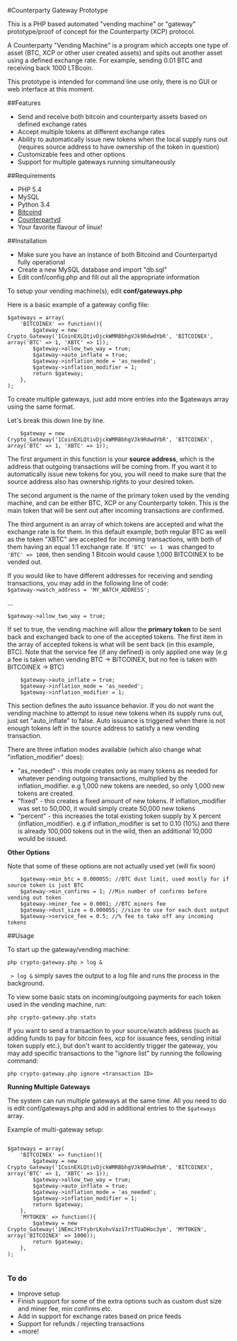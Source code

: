 #Counterparty Gateway Prototype

This is a PHP based automated "vending machine" or "gateway" prototype/proof of concept for the Counterparty (XCP) protocol.

A Counterparty "Vending Machine" is a program which accepts one type of asset (BTC, XCP or other user created assets) and spits
out another asset using a defined exchange rate. For example, sending 0.01 BTC and receiving back 1000 LTBcoin. 

This prototype is intended for command line use only, there is no GUI or web interface at this moment.

##Features

* Send and receive both bitcoin and counterparty assets based on defined exchange rates
* Accept multiple tokens at different exchange rates
* Ability to automatically issue new tokens when the local supply runs out (requires source address to have ownership of the token in question)
* Customizable fees and other options
* Support for multiple gateways running simultaneously

##Requirements

* PHP 5.4
* MySQL
* Python 3.4
* [Bitcoind](https://github.com/bitcoin/bitcoin)
* [Counterpartyd](https://github.com/CounterpartyXCP/counterpartyd)
* Your favorite flavour of linux!

##Installation

* Make sure you have an instance of both Bitcoind and Counterpartyd fully operational
* Create a new MySQL database and import "db.sql"
* Edit conf/config.php and fill out all the appropriate information

To setup your vending machine(s), edit **conf/gateways.php**

Here is a basic example of a gateway config file: 

```
$gateways = array(
	'BITCOINEX' => function(){
		$gateway = new Crypto_Gateway('1CoinEXLQtivDjckWMRBbhgVJk9RdwdYbR', 'BITCOINEX', array('BTC' => 1, 'XBTC' => 1));
		$gateway->allow_two_way = true;
		$gateway->auto_inflate = true;
		$gateway->inflation_mode = 'as_needed';
		$gateway->inflation_modifier = 1;
		return $gateway;
	},
);

```

To create multiple gateways, just add more entries into the $gateways array using the same format.

Let's break this down line by line.

```
	$gateway = new Crypto_Gateway('1CoinEXLQtivDjckWMRBbhgVJk9RdwdYbR', 'BITCOINEX', array('BTC' => 1, 'XBTC' => 1));
````

The first argument in this function is your **source address**, which is the address that outgoing transactions will be coming from. If you want it to automatically issue new tokens for you, you will need to make sure that the source address also has ownership rights to your desired token.

The second argument is the name of the primary token used by the vending machine, and can be either BTC, XCP or any Counterparty token. This is the main token that will be sent out after incoming transactions are confirmed.

The third argument is an array of which tokens are accepted and what the exchange rate is for them. In this default example, both regular BTC as well as the token "XBTC" are accepted for incoming transactions, with both of them having an equal 1:1 exchange rate. If ```'BTC' => 1 ``` was changed to ```'BTC' => 1000```, then sending 1 Bitcoin would cause 1,000 BITCOINEX to be vended out.

If you would like to have different addresses for receiving and sending transactions, you may add in the following line of code:  
``` $gateway->watch_address = 'MY_WATCH_ADDRESS'; ```

...

```
$gateway->allow_two_way = true;
```

If set to true, the vending machine will allow the **primary token** to be sent back and exchanged back to one of the accepted tokens. The first item in the array of accepted tokens is what will be sent back (in this example, BTC). Note that the service fee (if any defined) is only applied one way (e.g a fee is taken when vending BTC -> BITCOINEX, but no fee is taken with BITCOINEX -> BTC)

```
	$gateway->auto_inflate = true;
	$gateway->inflation_mode = 'as_needed';
	$gateway->inflation_modifier = 1;
```

This section defines the auto issuance behavior. If you do not want the vending machine to attempt to issue new tokens when its supply runs out, just set "auto_inflate" to false. Auto issuance is triggered when there is not enough tokens left in the source address to satisfy a new vending transaction. 

There are three inflation modes available (which also change what "inflation_modifier" does):

* "as_needed" - this mode creates only as many tokens as needed for whatever pending outgoing transactions, multiplied by the inflation_modifier. e.g 1,000 new tokens are needed, so only 1,000 new tokens are created.
* "fixed" - this creates a fixed amount of new tokens. If inflation_modifier was set to 50,000, it would simply create 50,000 new tokens
* "percent" - this increases the total existing token supply by X percent (inflation_modifier). e.g if inflation_modifier is set to 0.10 (10%) and there is already 100,000 tokens out in the wild, then an additional 10,000 would be issued.

**Other Options**

Note that some of these options are not actually used yet (will fix soon)

```
	$gateway->min_btc = 0.000055; //BTC dust limit, used mostly for if source token is just BTC
	$gateway->min_confirms = 1; //Min number of confirms before vending out token
	$gateway->miner_fee = 0.0001; //BTC miners fee
	$gateway->dust_size = 0.000055; //size to use for each dust output
	$gateway->service_fee = 0.5; //% fee to take off any incoming tokens

```


##Usage

To start up the gateway/vending machine:

```
php crypto-gateway.php > log &
```
``` > log &``` simply saves the output to a log file and runs the process in the background.

To view some basic stats on incoming/outgoing payments for each token used in the vending machine, run:

```
php crypto-gateway.php stats
```

If you want to send a transaction to your source/watch address (such as adding funds to pay for bitcoin fees, xcp for issuance fees, sending initial token supply etc.), but don't want to accidently trigger the gateway, you may add specific transactions to the "ignore list" by running the following command:

```
php crypto-gateway.php ignore <transaction ID>
```

**Running Multiple Gateways**

The system can run multiple gateways at the same time. All you need to do is edit conf/gateways.php and add in additional entries to the ```$gateways``` array.

Example of multi-gateway setup:

```

$gateways = array(
	'BITCOINEX' => function(){
		$gateway = new Crypto_Gateway('1CoinEXLQtivDjckWMRBbhgVJk9RdwdYbR', 'BITCOINEX', array('BTC' => 1, 'XBTC' => 1));
		$gateway->allow_two_way = true;
		$gateway->auto_inflate = true;
		$gateway->inflation_mode = 'as_needed';
		$gateway->inflation_modifier = 1;
		return $gateway;
	},
	'MYTOKEN' => function(){
		$gateway = new Crypto_Gateway('1NEmcJtFYybrLKohvVaz17rtTUaDHoc3ym', 'MYTOKEN', array('BITCOINEX' => 1000));
		return $gateway;
	},
);


```

### To do

* Improve setup
* Finish support for some of the extra options such as custom dust size and miner fee, min confirms etc.
* Add in support for exchange rates based on price feeds
* Support for refunds / rejecting transactions
* +more!

